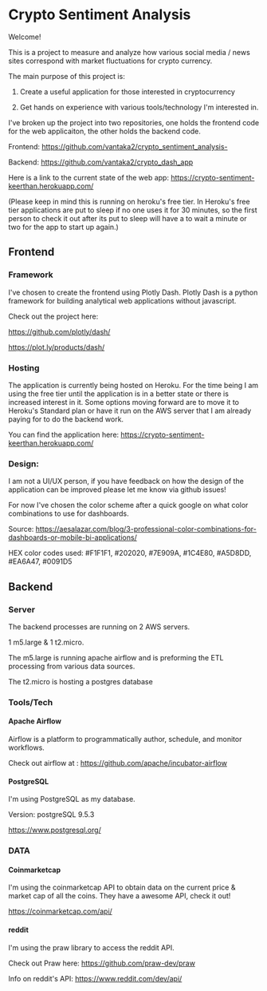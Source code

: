 # Crypto Sentiment Analysis 

Welcome! 

This is a project to measure and analyze how various social media / news sites correspond with market fluctuations for crypto currency.

The main purpose of this project is:

1) Create a useful application for those interested in cryptocurrency

2) Get hands on experience with various tools/technology I'm interested in.

I've broken up the project into two repositories, one holds the frontend code for the web applicaiton, the other holds the backend code. 

Frontend: https://github.com/vantaka2/crypto_sentiment_analysis-

Backend: https://github.com/vantaka2/crypto_dash_app

Here is a link to the current state of the web app: 
https://crypto-sentiment-keerthan.herokuapp.com/ 

(Please keep in mind this is running on heroku's free tier. In Heroku's free tier applications are put to sleep if no one uses it for 30 minutes, so the first person to check it out after its put to sleep will have a to wait a minute or two for the app to start up again.)

## Frontend

### Framework

I've chosen to create the frontend using Plotly Dash. Plotly Dash is a python framework for building analytical web applications without javascript. 

Check out the project here: 

https://github.com/plotly/dash/

https://plot.ly/products/dash/

### Hosting

The application is currently being hosted on Heroku. For the time being I am using the free tier until the application is in a better state or there is increased interest in it. Some options moving forward are to move it to Heroku's Standard plan or have it run on the AWS server that I am already paying for to do the backend work.  

You can find the application here: 
https://crypto-sentiment-keerthan.herokuapp.com/ 

### Design: 

I am not a UI/UX person, if you have feedback on how the design of the application can be improved please let me know via github issues!

For now I've chosen the color scheme after a quick google on what color combinations to use for dashboards. 

Source: https://aesalazar.com/blog/3-professional-color-combinations-for-dashboards-or-mobile-bi-applications/

HEX color codes used: #F1F1F1, #202020, #7E909A, #1C4E80, #A5D8DD, #EA6A47, #0091D5

## Backend

### Server 

The backend processes are running on 2 AWS servers. 

1 m5.large & 1 t2.micro. 

The m5.large is running apache airflow and is preforming the ETL processing from various data sources. 

The t2.micro is hosting a postgres database

### Tools/Tech

#### Apache Airflow

Airflow is a platform to programmatically author, schedule, and monitor workflows. 

Check out airflow at : https://github.com/apache/incubator-airflow

#### PostgreSQL

I'm using PostgreSQL as my database. 

Version: postgreSQL 9.5.3 

https://www.postgresql.org/

### DATA

#### Coinmarketcap

I'm using the coinmarketcap API to obtain data on the current price & market cap of all the coins. They have a awesome API, check it out! 

https://coinmarketcap.com/api/

#### reddit

I'm using the praw library to access the reddit API. 

Check out Praw here: https://github.com/praw-dev/praw

Info on reddit's API: https://www.reddit.com/dev/api/


